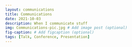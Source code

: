 ```yaml
---
layout: communications
title: Communications
date: 2021-10-03
description: When I communicate stuff
img: Communications-pic.jpg # Add image post (optional)
fig-caption: # Add figcaption (optional)
tags: [Talk, Conference, Presentation]
---
```

